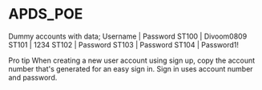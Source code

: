 # APDS_POE
 Dummy accounts with data;
 Username | Password
 ST100    | Divoom0809
 ST101    | 1234
 ST102    | Password
 ST103    | Password
 ST104    | Password1!

 Pro tip
 When creating a new user account using sign up, copy the account number that's generated
 for an easy sign in. Sign in uses account number and password.
